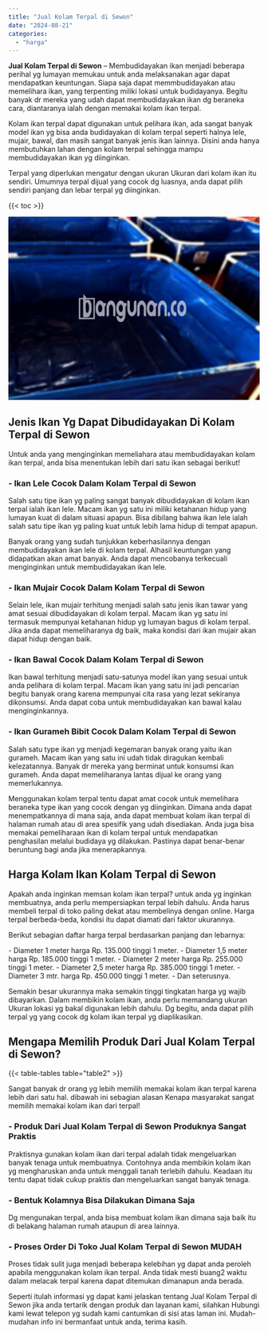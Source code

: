 ```yaml
---
title: "Jual Kolam Terpal di Sewon"
date: "2024-08-21"
categories: 
  - "harga"
---
```


**Jual Kolam Terpal di Sewon** – Membudidayakan ikan menjadi beberapa perihal yg lumayan memukau untuk anda melaksanakan agar dapat mendapatkan keuntungan. Siapa saja dapat memmbudidayakan atau memelihara ikan, yang terpenting miliki lokasi untuk budidayanya. Begitu banyak dr mereka yang udah dapat membudidayakan ikan dg beraneka cara, diantaranya ialah dengan memakai kolam ikan terpal.

Kolam ikan terpal dapat digunakan untuk pelihara ikan, ada sangat banyak model ikan yg bisa anda budidayakan di kolam terpal seperti halnya lele, mujair, bawal, dan masih sangat banyak jenis ikan lainnya. Disini anda hanya membutuhkan lahan dengan kolam terpal sehingga mampu membudidayakan ikan yg diinginkan.

Terpal yang diperlukan mengatur dengan ukuran Ukuran dari kolam ikan itu sendiri. Umumnya terpal dijual yang cocok dg luasnya, anda dapat pilih sendiri panjang dan lebar terpal yg diinginkan.

{{< toc >}}

![Jual Kolam Terpal di Sewon](/images/jual-kolam-terpal-04.png)

## Jenis Ikan Yg Dapat Dibudidayakan Di Kolam Terpal di Sewon

Untuk anda yang menginginkan memeliahara atau membudidayakan kolam ikan terpal, anda bisa menentukan lebih dari satu ikan sebagai berikut!

### \- Ikan Lele Cocok Dalam Kolam Terpal di Sewon

Salah satu tipe ikan yg paling sangat banyak dibudidayakan di kolam ikan terpal ialah ikan lele. Macam ikan yg satu ini miliki ketahanan hidup yang lumayan kuat di dalam situasi apapun. Bisa dibilang bahwa ikan lele ialah salah satu tipe ikan yg paling kuat untuk lebih lama hidup di tempat apapun.

Banyak orang yang sudah tunjukkan keberhasilannya dengan membudidayakan ikan lele di kolam terpal. Alhasil keuntungan yang didapatkan akan amat banyak. Anda dapat mencobanya terkecuali menginginkan untuk membudidayakan ikan lele.

### \- Ikan Mujair Cocok Dalam Kolam Terpal di Sewon

Selain lele, ikan mujair terhitung menjadi salah satu jenis ikan tawar yang amat sesuai dibudidayakan di kolam terpal. Macam ikan yg satu ini termasuk mempunyai ketahanan hidup yg lumayan bagus di kolam terpal. Jika anda dapat memeliharanya dg baik, maka kondisi dari ikan mujair akan dapat hidup dengan baik.

### \- Ikan Bawal Cocok Dalam Kolam Terpal di Sewon

Ikan bawal terhitung menjadi satu-satunya model ikan yang sesuai untuk anda pelihara di kolam terpal. Macam ikan yang satu ini jadi pencarian begitu banyak orang karena mempunyai cita rasa yang lezat sekiranya dikonsumsi. Anda dapat coba untuk membudidayakan kan bawal kalau menginginkannya.

### \- Ikan Gurameh Bibit Cocok Dalam Kolam Terpal di Sewon

Salah satu type ikan yg menjadi kegemaran banyak orang yaitu ikan gurameh. Macam ikan yang satu ini udah tidak diragukan kembali kelezatannya. Banyak dr mereka yang berminat untuk konsumsi ikan gurameh. Anda dapat memeliharanya lantas dijual ke orang yang memerlukannya.

Menggunakan kolam terpal tentu dapat amat cocok untuk memelihara beraneka type ikan yang cocok dengan yg diinginkan. Dimana anda dapat menempatkannya di mana saja, anda dapat membuat kolam ikan terpal di halaman rumah atau di area spesifik yang udah disediakan. Anda juga bisa memakai pemeliharaan ikan di kolam terpal untuk mendapatkan penghasilan melalui budidaya yg dilakukan. Pastinya dapat benar-benar beruntung bagi anda jika menerapkannya.

## Harga Kolam Ikan Kolam Terpal di Sewon

Apakah anda inginkan memsan kolam ikan terpal? untuk anda yg inginkan membuatnya, anda perlu mempersiapkan terpal lebih dahulu. Anda harus membeli terpal di toko paling dekat atau membelinya dengan online. Harga terpal berbeda-beda, kondisi itu dapat diamati dari faktor ukurannya.

Berikut sebagian daftar harga terpal berdasarkan panjang dan lebarnya:

\- Diameter 1 meter harga Rp. 135.000 tinggi 1 meter. - Diameter 1,5 meter harga Rp. 185.000 tinggi 1 meter. - Diameter 2 meter harga Rp. 255.000 tinggi 1 meter. - Diameter 2,5 meter harga Rp. 385.000 tinggi 1 meter. - Diameter 3 mtr. harga Rp. 450.000 tinggi 1 meter. - Dan seterusnya.

Semakin besar ukurannya maka semakin tinggi tingkatan harga yg wajib dibayarkan. Dalam membikin kolam ikan, anda perlu memandang ukuran Ukuran lokasi yg bakal digunakan lebih dahulu. Dg begitu, anda dapat pilih terpal yg yang cocok dg kolam ikan terpal yg diaplikasikan.

## Mengapa Memilih Produk Dari Jual Kolam Terpal di Sewon?

{{< table-tables table="table2" >}}

Sangat banyak dr orang yg lebih memilih memakai kolam ikan terpal karena lebih dari satu hal. dibawah ini sebagian alasan Kenapa masyarakat sangat memilih memakai kolam ikan dari terpal!

### \- Produk Dari Jual Kolam Terpal di Sewon Produknya Sangat Praktis

Praktisnya gunakan kolam ikan dari terpal adalah tidak mengeluarkan banyak tenaga untuk membuatnya. Contohnya anda membikin kolam ikan yg mengharuskan anda untuk menggali tanah terlebih dahulu. Keadaan itu tentu dapat tidak cukup praktis dan mengeluarkan sangat banyak tenaga.

### \- Bentuk Kolamnya Bisa Dilakukan Dimana Saja

Dg mengunakan terpal, anda bisa membuat kolam ikan dimana saja baik itu di belakang halaman rumah ataupun di area lainnya.

### \- Proses Order Di Toko Jual Kolam Terpal di Sewon MUDAH

Proses tidak sulit juga menjadi beberapa kelebihan yg dapat anda peroleh apabila menggunakan kolam ikan terpal. Anda tidak mesti buang2 waktu dalam melacak terpal karena dapat ditemukan dimanapun anda berada.

Seperti itulah informasi yg dapat kami jelaskan tentang Jual Kolam Terpal di Sewon jika anda tertarik dengan produk dan layanan kami, silahkan Hubungi kami lewat telepon yg sudah kami cantumkan di sisi atas laman ini. Mudah-mudahan info ini bermanfaat untuk anda, terima kasih.
